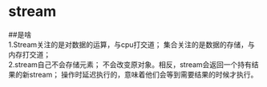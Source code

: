 
# stream  
##是啥  
1.Stream关注的是对数据的运算，与cpu打交道；  集合关注的是数据的存储，与内存打交道；  
2.stream自己不会存储元素；  不会改变原对象。相反，stream会返回一个持有结果的新stream；  操作时延迟执行的，意味着他们会等到需要结果的时候才执行。
